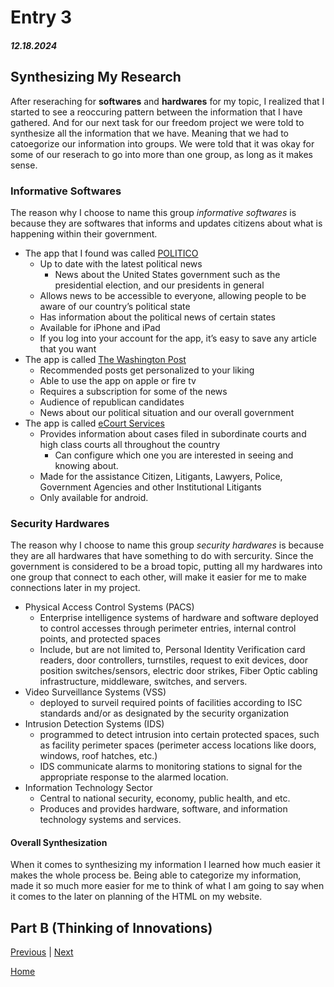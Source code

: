 # Entry 3
##### 12.18.2024

## Synthesizing My Research 
After reseraching for **softwares** and **hardwares** for my topic, I realized that I started to see a reoccuring pattern between the information that I have gathered. And for our next task for our freedom project we were told to synthesize all the information that we have. Meaning that we had to catoegorize our information into groups. We were told that it was okay for some of our reserach to go into more than one group, as long as it makes sense. 

### Informative Softwares 
The reason why I choose to name this group _informative softwares_ is because they are softwares that informs and updates citizens about what is happening within their government. 

* The app that I found was called [POLITICO](https://apps.apple.com/us/app/politico/id358305912)
  * Up to date with the latest political news
    * News about the United States government such as the presidential election, and our presidents in general
  * Allows news to be accessible to everyone, allowing people to be aware of our country’s political state
  * Has information about the political news of certain states
  * Available for iPhone and iPad
  * If you log into your account for the app, it’s easy to save any article that you want
* The app is called [The Washington Post](https://subscription.washingtonpost.com/mobile/)
  * Recommended posts get personalized to your liking
  * Able to use the app on apple or fire tv
  * Requires a subscription for some of the news
  * Audience of republican candidates
  * News about our political situation and our overall government
* The app is called [eCourt Services](https://play.google.com/store/apps/details?id=in.gov.ecourts.eCourtsServices&hl=en_US)
  * Provides information about cases filed in subordinate courts and high class courts all throughout the country
    * Can configure which one you are interested in seeing and knowing about.
  * Made for the assistance Citizen, Litigants, Lawyers, Police, Government Agencies and other Institutional Litigants
  * Only available for android.

### Security Hardwares 
The reason why I choose to name this group _security hardwares_ is because they are all hardwares that have something to do with sercurity. Since the government is considered to be a broad topic, putting all my hardwares into one group that connect to each other, will make it easier for me to make connections later in my project. 

* Physical Access Control Systems (PACS)
  * Enterprise intelligence systems of hardware and software deployed to control accesses through perimeter entries, internal control points, and protected spaces
  * Include, but are not limited to, Personal Identity Verification card readers, door controllers, turnstiles, request to exit devices, door position switches/sensors, electric door strikes, Fiber Optic cabling infrastructure, middleware, switches, and servers.
* Video Surveillance Systems (VSS)
  *  deployed to surveil required points of facilities according to ISC standards and/or as designated by the security organization
* Intrusion Detection Systems (IDS)
  *  programmed to detect intrusion into certain protected spaces, such as facility perimeter spaces (perimeter access locations like doors, windows, roof hatches, etc.)
  *   IDS communicate alarms to monitoring stations to signal for the appropriate response to the alarmed location.
* Information Technology Sector
  *  Central to national security, economy, public health, and etc.
  *  Produces and provides hardware, software, and information technology systems and services.

#### Overall Synthesization 
When it comes to synthesizing my information I learned how much easier it makes the whole process be. Being able to categorize my information, made it so much more easier for me to think of what I am going to say when it comes to the later on planning of the HTML on my website. 

## Part B (Thinking of Innovations) 





[Previous](entry02.md) | [Next](entry04.md)

[Home](../README.md)
